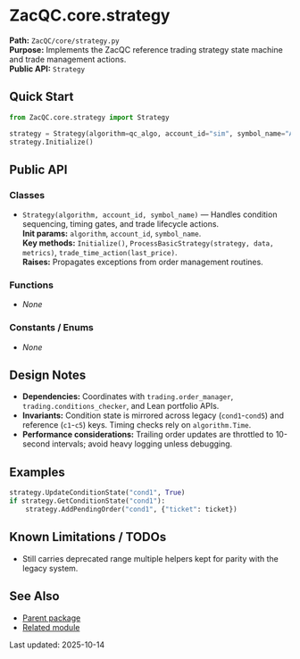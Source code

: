 # ZacQC.core.strategy
**Path:** `ZacQC/core/strategy.py`  
**Purpose:** Implements the ZacQC reference trading strategy state machine and trade management actions.  
**Public API:** `Strategy`

## Quick Start
```python
from ZacQC.core.strategy import Strategy

strategy = Strategy(algorithm=qc_algo, account_id="sim", symbol_name="AAPL")
strategy.Initialize()
```

## Public API
### Classes
- `Strategy(algorithm, account_id, symbol_name)` — Handles condition sequencing, timing gates, and trade lifecycle actions.  
  **Init params:** `algorithm`, `account_id`, `symbol_name`.  
  **Key methods:** `Initialize()`, `ProcessBasicStrategy(strategy, data, metrics)`, `trade_time_action(last_price)`.  
  **Raises:** Propagates exceptions from order management routines.

### Functions
- _None_

### Constants / Enums
- _None_

## Design Notes
- **Dependencies:** Coordinates with `trading.order_manager`, `trading.conditions_checker`, and Lean portfolio APIs.  
- **Invariants:** Condition state is mirrored across legacy (`cond1`-`cond5`) and reference (`c1`-`c5`) keys. Timing checks rely on `algorithm.Time`.  
- **Performance considerations:** Trailing order updates are throttled to 10-second intervals; avoid heavy logging unless debugging.

## Examples
```python
strategy.UpdateConditionState("cond1", True)
if strategy.GetConditionState("cond1"):
    strategy.AddPendingOrder("cond1", {"ticket": ticket})
```

## Known Limitations / TODOs
- Still carries deprecated range multiple helpers kept for parity with the legacy system.

## See Also
- [Parent package](../modules/ZacQC.core.md)
- [Related module](../modules/ZacQC.trading.order_manager.md)

Last updated: 2025-10-14
